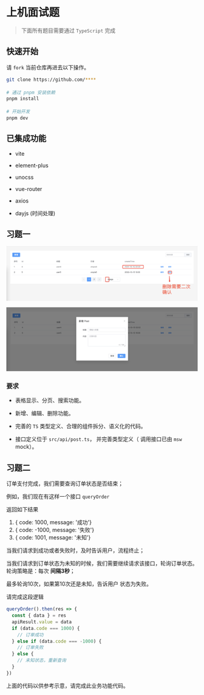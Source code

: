 # 上机面试题

> 下面所有题目需要通过 `TypeScript` 完成

## 快速开始

请 `fork` 当前仓库再进去以下操作。

```bash
git clone https://github.com/****

# 通过 pnpm 安装依赖
pnpm install

# 开始开发
pnpm dev
```

## 已集成功能

* vite

* element-plus
* unocss
* vue-router
* axios
* dayjs (时间处理)

## 习题一

![](./img/1.png)

![](./img/2.png)

### 要求

* 表格显示、分页、搜索功能。

* 新增、编辑、删除功能。

* 完善的 `TS` 类型定义、合理的组件拆分、语义化的代码。

* 接口定义位于 `src/api/post.ts`， 并完善类型定义（ 调用接口已由 `msw` mock）。



## 习题二

订单支付完成，我们需要查询订单状态是否结束；

例如，我们现在有这样一个接口 `queryOrder`

返回如下结果

1. { code: 1000, message: '成功'}
2. { code: -1000, message: '失败'}
3. { code: 1001, message: '未知'}


当我们请求到成功或者失败时，及时告诉用户，流程终止；

当我们请求到订单状态为未知的时候，我们需要继续请求该接口，轮询订单状态。轮询策略是：每次 **间隔3秒**；

最多轮询10次，如果第10次还是未知，告诉用户 状态为失败。

请完成这段逻辑


```javascript
queryOrder().then(res => {
  const { data } = res
  apiResult.value = data
  if (data.code === 1000) {
    // 订单成功
  } else if (data.code === -1000) {
    // 订单失败
  } else {
    // 未知状态，重新查询
  }
})
```

上面的代码以供参考示意，请完成此业务功能代码。
